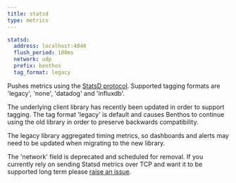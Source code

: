 ```yaml
---
title: statsd
type: metrics
---
```


```yaml
statsd:
  address: localhost:4040
  flush_period: 100ms
  network: udp
  prefix: benthos
  tag_format: legacy
```

Pushes metrics using the [StatsD protocol](https://github.com/statsd/statsd).
Supported tagging formats are 'legacy', 'none', 'datadog' and 'influxdb'.

The underlying client library has recently been updated in order to support
tagging. The tag format 'legacy' is default and causes Benthos to continue using
the old library in order to preserve backwards compatibility.

The legacy library aggregated timing metrics, so dashboards and alerts may need
to be updated when migrating to the new library.

The 'network' field is deprecated and scheduled for removal. If you currently
rely on sending Statsd metrics over TCP and want it to be supported long term
please [raise an issue](https://github.com/Jeffail/benthos/issues).

